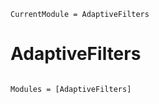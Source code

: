```@meta
CurrentModule = AdaptiveFilters
```

# AdaptiveFilters

```@index
```

```@autodocs
Modules = [AdaptiveFilters]
```
